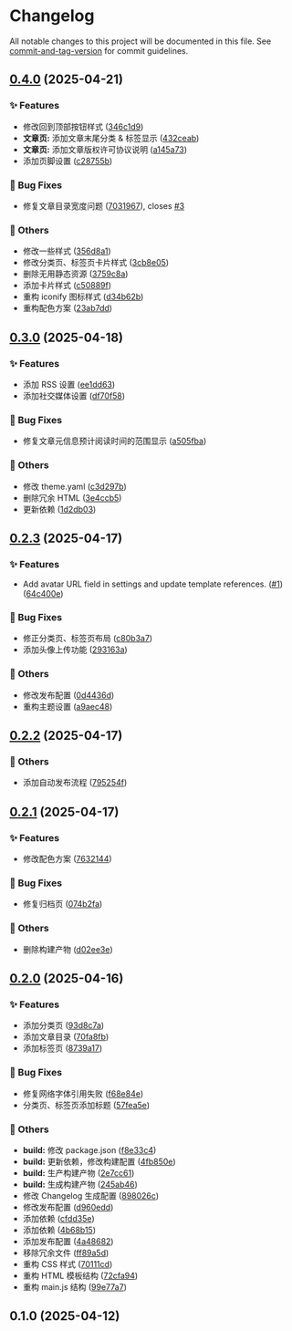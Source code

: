 # Changelog

All notable changes to this project will be documented in this file. See [commit-and-tag-version](https://github.com/absolute-version/commit-and-tag-version) for commit guidelines.

## [0.4.0](https://github.com/Liksone/halo-theme-sora/compare/v0.3.0...v0.4.0) (2025-04-21)


### ✨ Features

* 修改回到顶部按钮样式 ([346c1d9](https://github.com/Liksone/halo-theme-sora/commit/346c1d966e83fce71dc99a4bb9ae638385ab7b2c))
* **文章页:** 添加文章末尾分类 & 标签显示 ([432ceab](https://github.com/Liksone/halo-theme-sora/commit/432ceaba043a457d9289049324915861886c2a62))
* **文章页:** 添加文章版权许可协议说明 ([a145a73](https://github.com/Liksone/halo-theme-sora/commit/a145a733071be620730cd7597d57104943ce3154))
* 添加页脚设置 ([c28755b](https://github.com/Liksone/halo-theme-sora/commit/c28755bbde18dc4a69f872734fc2b8924598bb10))


### 🐞 Bug Fixes

* 修复文章目录宽度问题 ([7031967](https://github.com/Liksone/halo-theme-sora/commit/7031967f574e98727d448e91e91b753cb953457d)), closes [#3](https://github.com/Liksone/halo-theme-sora/issues/3)


### 🔨 Others

* 修改一些样式 ([356d8a1](https://github.com/Liksone/halo-theme-sora/commit/356d8a16883022b4efea441b365b1cb712d4f12d))
* 修改分类页、标签页卡片样式 ([3cb8e05](https://github.com/Liksone/halo-theme-sora/commit/3cb8e055d0a82ada0dbf427e05737114844e8ac5))
* 删除无用静态资源 ([3759c8a](https://github.com/Liksone/halo-theme-sora/commit/3759c8a438d806998bc0d87626a9568d5e852ac4))
* 添加卡片样式 ([c50889f](https://github.com/Liksone/halo-theme-sora/commit/c50889f7e024a7637e9151c534608b8b4b58dff7))
* 重构 iconify 图标样式 ([d34b62b](https://github.com/Liksone/halo-theme-sora/commit/d34b62b11fa2e243d7e93f24f9847251309c1762))
* 重构配色方案 ([23ab7dd](https://github.com/Liksone/halo-theme-sora/commit/23ab7dd939497bdd2d512946ca3c54becc0353ac))

## [0.3.0](https://github.com/Liksone/halo-theme-sora/compare/v0.2.3...v0.3.0) (2025-04-18)


### ✨ Features

* 添加 RSS 设置 ([ee1dd63](https://github.com/Liksone/halo-theme-sora/commit/ee1dd637f86f0040e7c184e53c1e9424932f964b))
* 添加社交媒体设置 ([df70f58](https://github.com/Liksone/halo-theme-sora/commit/df70f589ac2d412e55c9aacfdafba2e7206c8b92))


### 🐞 Bug Fixes

* 修复文章元信息预计阅读时间的范围显示 ([a505fba](https://github.com/Liksone/halo-theme-sora/commit/a505fbae783cdec9b752f590001c58d433e9fb6f))


### 🔨 Others

* 修改 theme.yaml ([c3d297b](https://github.com/Liksone/halo-theme-sora/commit/c3d297b13316556e7cab756fa6f4de04e41c6653))
* 删除冗余 HTML ([3e4ccb5](https://github.com/Liksone/halo-theme-sora/commit/3e4ccb585c2df2a10a2149c5d54e30d9a1a32c8e))
* 更新依赖 ([1d2db03](https://github.com/Liksone/halo-theme-sora/commit/1d2db03f98dbb2539b419d619258c94b7c65c432))

## [0.2.3](https://github.com/Liksone/halo-theme-sora/compare/v0.2.2...v0.2.3) (2025-04-17)


### ✨ Features

* Add avatar URL field in settings and update template references. ([#1](https://github.com/Liksone/halo-theme-sora/issues/1)) ([64c400e](https://github.com/Liksone/halo-theme-sora/commit/64c400ec6f80a470e23b596f6cedfe4819499294))


### 🐞 Bug Fixes

* 修正分类页、标签页布局 ([c80b3a7](https://github.com/Liksone/halo-theme-sora/commit/c80b3a7a981aa58be56fbd544fa9b7a12d6d6271))
* 添加头像上传功能 ([293163a](https://github.com/Liksone/halo-theme-sora/commit/293163a29e4e7ddfc7b233e117ff89029f379448))


### 🔨 Others

* 修改发布配置 ([0d4436d](https://github.com/Liksone/halo-theme-sora/commit/0d4436d25f65c08a29f52b9ccee6423514bb8c9a))
* 重构主题设置 ([a9aec48](https://github.com/Liksone/halo-theme-sora/commit/a9aec4875d250431c92b8e206b8d4c5eedbdc010))

## [0.2.2](https://github.com/Liksone/halo-theme-sora/compare/v0.2.1...v0.2.2) (2025-04-17)


### 🔨 Others

* 添加自动发布流程 ([795254f](https://github.com/Liksone/halo-theme-sora/commit/795254f4a35060d101e339cfffd2609868584af2))

## [0.2.1](https://github.com/Liksone/halo-theme-sora/compare/v0.2.0...v0.2.1) (2025-04-17)


### ✨ Features

* 修改配色方案 ([7632144](https://github.com/Liksone/halo-theme-sora/commit/7632144cca349f5e8d3c99fb785254725e28a5c7))


### 🐞 Bug Fixes

* 修复归档页 ([074b2fa](https://github.com/Liksone/halo-theme-sora/commit/074b2fa3a0cc07fb77de58c0778f915c69c58527))


### 🔨 Others

* 删除构建产物 ([d02ee3e](https://github.com/Liksone/halo-theme-sora/commit/d02ee3edc56d6863236f900de58d794d8685baa0))

## [0.2.0](https://github.com/Liksone/halo-theme-sora/compare/v0.1.0...v0.2.0) (2025-04-16)


### ✨ Features

* 添加分类页 ([93d8c7a](https://github.com/Liksone/halo-theme-sora/commit/93d8c7af007da7fdd00b2d0131a247e1f05d1a8a))
* 添加文章目录 ([70fa8fb](https://github.com/Liksone/halo-theme-sora/commit/70fa8fb3d4b88304a27c4625ac5e388a33348ec4))
* 添加标签页 ([8739a17](https://github.com/Liksone/halo-theme-sora/commit/8739a17e7749d2be3da5eecbc2ec45f35f884f9a))


### 🐞 Bug Fixes

* 修复网络字体引用失败 ([f68e84e](https://github.com/Liksone/halo-theme-sora/commit/f68e84ec3e30ba91c7e9597b69c94b5b937ca9e0))
* 分类页、标签页添加标题 ([57fea5e](https://github.com/Liksone/halo-theme-sora/commit/57fea5e8131ed16131d0e1f1c5475b17e62e6261))


### 🔨 Others

* **build:** 修改 package.json ([f8e33c4](https://github.com/Liksone/halo-theme-sora/commit/f8e33c416ba914d25cdb93df26d5dfd13113ba69))
* **build:** 更新依赖，修改构建配置 ([4fb850e](https://github.com/Liksone/halo-theme-sora/commit/4fb850ed2f8fa3b9ac75b1a7332030285ae171ff))
* **build:** 生产构建产物 ([2e7cc61](https://github.com/Liksone/halo-theme-sora/commit/2e7cc6147ba99643bd708401a3852feb138c03c5))
* **build:** 生成构建产物 ([245ab46](https://github.com/Liksone/halo-theme-sora/commit/245ab46f5db8ce80353b2f0b4a86eb9a11bc5bb4))
* 修改 Changelog 生成配置 ([898026c](https://github.com/Liksone/halo-theme-sora/commit/898026c7aea4d73cb5aa750f9cff58104e38e153))
* 修改发布配置 ([d960edd](https://github.com/Liksone/halo-theme-sora/commit/d960edd67fb8071889b5dede8031844615b3a0fa))
* 添加依赖 ([cfdd35e](https://github.com/Liksone/halo-theme-sora/commit/cfdd35e013c7c9237d537a1875da55d3c2bdb483))
* 添加依赖 ([4b68b15](https://github.com/Liksone/halo-theme-sora/commit/4b68b15de64c90f7fc6fc301acf4800b47680aee))
* 添加发布配置 ([4a48682](https://github.com/Liksone/halo-theme-sora/commit/4a4868262ea6c8c6762f1ce6abd9c5f01e3a880f))
* 移除冗余文件 ([ff89a5d](https://github.com/Liksone/halo-theme-sora/commit/ff89a5d88c6381cbdce1e24d2e6b595f716720e7))
* 重构 CSS 样式 ([70111cd](https://github.com/Liksone/halo-theme-sora/commit/70111cdeca5dbfa46a2441fc1a4fedd9204d4390))
* 重构 HTML 模板结构 ([72cfa94](https://github.com/Liksone/halo-theme-sora/commit/72cfa94ab8aafbfda13091f429de10e1f8480894))
* 重构 main.js 结构 ([99e77a7](https://github.com/Liksone/halo-theme-sora/commit/99e77a7b7bfb8fb54164e7fe95c61b768e76429d))

## 0.1.0 (2025-04-12)
